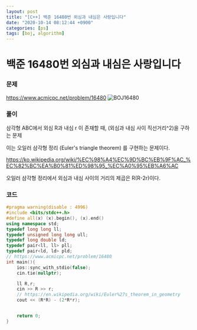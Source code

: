 ```yaml
---
layout: post
title: "[C++] 백준 16480번 외심과 내심은 사랑입니다"
date: "2020-10-14 08:12:44 +0900"
categories: [ps]
tags: [boj, algorithm]
---
```


# 백준 16480번 외심과 내심은 사랑입니다
### 문제

https://www.acmicpc.net/problem/16480
![BOJ16480](https://i.imgur.com/LAO9mX4.png)

  
### 풀이

삼각형 ABC에서 외심 R과 내심 r 이 존재할 때, (외심과 내심 사이 직선거리^2)을 구하는 문제

이는 오일러 삼각형 정리 (Euler's triangle theorem) 를 구현하는 문제이다.

https://ko.wikipedia.org/wiki/%EC%98%A4%EC%9D%BC%EB%9F%AC_%EC%82%BC%EA%B0%81%ED%98%95_%EC%A0%95%EB%A6%AC

오일러 삼각형 정리에서 외심과 내심 사이의 거리의 제곱은 R(R-2r)이다.

### 코드

```cpp
#pragma warning(disable : 4996)
#include <bits/stdc++.h>
#define all(x) (x).begin(), (x).end()
using namespace std;
typedef long long ll;
typedef unsigned long long ull;
typedef long double ld;
typedef pair<ll, ll> pll;
typedef pair<ld, ld> pld;
// https://www.acmicpc.net/problem/16480
int main(){
    ios::sync_with_stdio(false);
    cin.tie(nullptr);

    ll R,r;
    cin >> R >> r;
    // https://en.wikipedia.org/wiki/Euler%27s_theorem_in_geometry
    cout << (R*R) - (2*R*r);


	return 0;
}
```